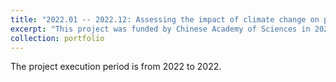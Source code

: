 ```yaml
---
title: "2022.01 -- 2022.12: Assessing the impact of climate change on potential growing areas for main grain crops in China."
excerpt: "This project was funded by Chinese Academy of Sciences in 2022."
collection: portfolio
---
```


The project execution period is from 2022 to 2022.
